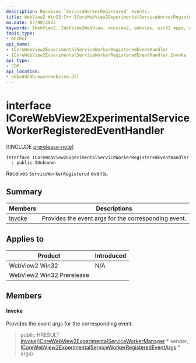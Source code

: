```yaml
---
description: Receives `ServiceWorkerRegistered` events.
title: WebView2 Win32 C++ ICoreWebView2ExperimentalServiceWorkerRegisteredEventHandler
ms.date: 07/08/2025
keywords: IWebView2, IWebView2WebView, webview2, webview, win32 apps, win32, edge, ICoreWebView2, ICoreWebView2Controller, browser control, edge html, ICoreWebView2ExperimentalServiceWorkerRegisteredEventHandler
topic_type: 
- APIRef
api_name:
- ICoreWebView2ExperimentalServiceWorkerRegisteredEventHandler
- ICoreWebView2ExperimentalServiceWorkerRegisteredEventHandler.Invoke
api_type:
- COM
api_location:
- embeddedbrowserwebview.dll
---
```


# interface ICoreWebView2ExperimentalServiceWorkerRegisteredEventHandler

[!INCLUDE [prerelease-note](../includes/prerelease-note.md)]

```
interface ICoreWebView2ExperimentalServiceWorkerRegisteredEventHandler
  : public IUnknown
```

Receives `ServiceWorkerRegistered` events.

## Summary

 Members                        | Descriptions
--------------------------------|---------------------------------------------
[Invoke](#invoke) | Provides the event args for the corresponding event.

## Applies to

Product                         | Introduced
--------------------------------|---------------------------------------------
WebView2 Win32            |    N/A
WebView2 Win32 Prerelease |    

## Members

#### Invoke

Provides the event args for the corresponding event.

> public HRESULT [Invoke](#invoke)([ICoreWebView2ExperimentalServiceWorkerManager](icorewebview2experimentalserviceworkermanager.md#icorewebview2experimentalserviceworkermanager) * sender, [ICoreWebView2ExperimentalServiceWorkerRegisteredEventArgs](icorewebview2experimentalserviceworkerregisteredeventargs.md#icorewebview2experimentalserviceworkerregisteredeventargs) * args)

